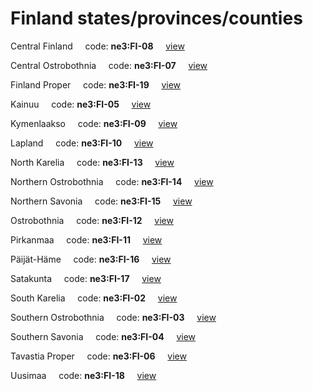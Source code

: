 # Finland states/provinces/counties
Central Finland&nbsp;&nbsp;&nbsp;&nbsp;&nbsp;code: **ne3:FI-08**&nbsp;&nbsp;&nbsp;&nbsp;&nbsp;[view](../../export/geojson/medium/ne3/fi/08.geojson)&nbsp;&nbsp;&nbsp;&nbsp;&nbsp;


Central Ostrobothnia&nbsp;&nbsp;&nbsp;&nbsp;&nbsp;code: **ne3:FI-07**&nbsp;&nbsp;&nbsp;&nbsp;&nbsp;[view](../../export/geojson/medium/ne3/fi/07.geojson)&nbsp;&nbsp;&nbsp;&nbsp;&nbsp;


Finland Proper&nbsp;&nbsp;&nbsp;&nbsp;&nbsp;code: **ne3:FI-19**&nbsp;&nbsp;&nbsp;&nbsp;&nbsp;[view](../../export/geojson/medium/ne3/fi/19.geojson)&nbsp;&nbsp;&nbsp;&nbsp;&nbsp;


Kainuu&nbsp;&nbsp;&nbsp;&nbsp;&nbsp;code: **ne3:FI-05**&nbsp;&nbsp;&nbsp;&nbsp;&nbsp;[view](../../export/geojson/medium/ne3/fi/05.geojson)&nbsp;&nbsp;&nbsp;&nbsp;&nbsp;


Kymenlaakso&nbsp;&nbsp;&nbsp;&nbsp;&nbsp;code: **ne3:FI-09**&nbsp;&nbsp;&nbsp;&nbsp;&nbsp;[view](../../export/geojson/medium/ne3/fi/09.geojson)&nbsp;&nbsp;&nbsp;&nbsp;&nbsp;


Lapland&nbsp;&nbsp;&nbsp;&nbsp;&nbsp;code: **ne3:FI-10**&nbsp;&nbsp;&nbsp;&nbsp;&nbsp;[view](../../export/geojson/medium/ne3/fi/10.geojson)&nbsp;&nbsp;&nbsp;&nbsp;&nbsp;


North Karelia&nbsp;&nbsp;&nbsp;&nbsp;&nbsp;code: **ne3:FI-13**&nbsp;&nbsp;&nbsp;&nbsp;&nbsp;[view](../../export/geojson/medium/ne3/fi/13.geojson)&nbsp;&nbsp;&nbsp;&nbsp;&nbsp;


Northern Ostrobothnia&nbsp;&nbsp;&nbsp;&nbsp;&nbsp;code: **ne3:FI-14**&nbsp;&nbsp;&nbsp;&nbsp;&nbsp;[view](../../export/geojson/medium/ne3/fi/14.geojson)&nbsp;&nbsp;&nbsp;&nbsp;&nbsp;


Northern Savonia&nbsp;&nbsp;&nbsp;&nbsp;&nbsp;code: **ne3:FI-15**&nbsp;&nbsp;&nbsp;&nbsp;&nbsp;[view](../../export/geojson/medium/ne3/fi/15.geojson)&nbsp;&nbsp;&nbsp;&nbsp;&nbsp;


Ostrobothnia&nbsp;&nbsp;&nbsp;&nbsp;&nbsp;code: **ne3:FI-12**&nbsp;&nbsp;&nbsp;&nbsp;&nbsp;[view](../../export/geojson/medium/ne3/fi/12.geojson)&nbsp;&nbsp;&nbsp;&nbsp;&nbsp;


Pirkanmaa&nbsp;&nbsp;&nbsp;&nbsp;&nbsp;code: **ne3:FI-11**&nbsp;&nbsp;&nbsp;&nbsp;&nbsp;[view](../../export/geojson/medium/ne3/fi/11.geojson)&nbsp;&nbsp;&nbsp;&nbsp;&nbsp;


Päijät-Häme&nbsp;&nbsp;&nbsp;&nbsp;&nbsp;code: **ne3:FI-16**&nbsp;&nbsp;&nbsp;&nbsp;&nbsp;[view](../../export/geojson/medium/ne3/fi/16.geojson)&nbsp;&nbsp;&nbsp;&nbsp;&nbsp;


Satakunta&nbsp;&nbsp;&nbsp;&nbsp;&nbsp;code: **ne3:FI-17**&nbsp;&nbsp;&nbsp;&nbsp;&nbsp;[view](../../export/geojson/medium/ne3/fi/17.geojson)&nbsp;&nbsp;&nbsp;&nbsp;&nbsp;


South Karelia&nbsp;&nbsp;&nbsp;&nbsp;&nbsp;code: **ne3:FI-02**&nbsp;&nbsp;&nbsp;&nbsp;&nbsp;[view](../../export/geojson/medium/ne3/fi/02.geojson)&nbsp;&nbsp;&nbsp;&nbsp;&nbsp;


Southern Ostrobothnia&nbsp;&nbsp;&nbsp;&nbsp;&nbsp;code: **ne3:FI-03**&nbsp;&nbsp;&nbsp;&nbsp;&nbsp;[view](../../export/geojson/medium/ne3/fi/03.geojson)&nbsp;&nbsp;&nbsp;&nbsp;&nbsp;


Southern Savonia&nbsp;&nbsp;&nbsp;&nbsp;&nbsp;code: **ne3:FI-04**&nbsp;&nbsp;&nbsp;&nbsp;&nbsp;[view](../../export/geojson/medium/ne3/fi/04.geojson)&nbsp;&nbsp;&nbsp;&nbsp;&nbsp;


Tavastia Proper&nbsp;&nbsp;&nbsp;&nbsp;&nbsp;code: **ne3:FI-06**&nbsp;&nbsp;&nbsp;&nbsp;&nbsp;[view](../../export/geojson/medium/ne3/fi/06.geojson)&nbsp;&nbsp;&nbsp;&nbsp;&nbsp;


Uusimaa&nbsp;&nbsp;&nbsp;&nbsp;&nbsp;code: **ne3:FI-18**&nbsp;&nbsp;&nbsp;&nbsp;&nbsp;[view](../../export/geojson/medium/ne3/fi/18.geojson)&nbsp;&nbsp;&nbsp;&nbsp;&nbsp;

